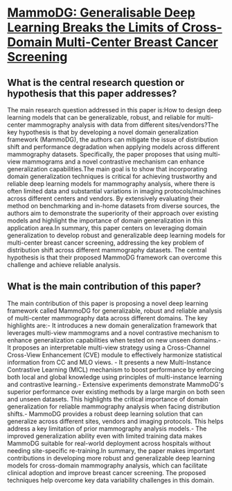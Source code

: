 # [MammoDG: Generalisable Deep Learning Breaks the Limits of Cross-Domain   Multi-Center Breast Cancer Screening](https://arxiv.org/abs/2308.1057)

## What is the central research question or hypothesis that this paper addresses?

The main research question addressed in this paper is:How to design deep learning models that can be generalizable, robust, and reliable for multi-center mammography analysis with data from different sites/vendors?The key hypothesis is that by developing a novel domain generalization framework (MammoDG), the authors can mitigate the issue of distribution shift and performance degradation when applying models across different mammography datasets. Specifically, the paper proposes that using multi-view mammograms and a novel contrastive mechanism can enhance generalization capabilities.The main goal is to show that incorporating domain generalization techniques is critical for achieving trustworthy and reliable deep learning models for mammography analysis, where there is often limited data and substantial variations in imaging protocols/machines across different centers and vendors. By extensively evaluating their method on benchmarking and in-home datasets from diverse sources, the authors aim to demonstrate the superiority of their approach over existing models and highlight the importance of domain generalization in this application area.In summary, this paper centers on leveraging domain generalization to develop robust and generalizable deep learning models for multi-center breast cancer screening, addressing the key problem of distribution shift across different mammography datasets. The central hypothesis is that their proposed MammoDG framework can overcome this challenge and achieve reliable analysis.


## What is the main contribution of this paper?

The main contribution of this paper is proposing a novel deep learning framework called MammoDG for generalizable, robust and reliable analysis of multi-center mammography data across different domains. The key highlights are:- It introduces a new domain generalization framework that leverages multi-view mammograms and a novel contrastive mechanism to enhance generalization capabilities when tested on new unseen domains.- It proposes an interpretable multi-view strategy using a Cross-Channel Cross-View Enhancement (CVE) module to effectively harmonize statistical information from CC and MLO views. - It presents a new Multi-Instance Contrastive Learning (MICL) mechanism to boost performance by enforcing both local and global knowledge using principles of multi-instance learning and contrastive learning.- Extensive experiments demonstrate MammoDG's superior performance over existing methods by a large margin on both seen and unseen datasets. This highlights the critical importance of domain generalization for reliable mammography analysis when facing distribution shifts.- MammoDG provides a robust deep learning solution that can generalize across different sites, vendors and imaging protocols. This helps address a key limitation of prior mammography analysis models.- The improved generalization ability even with limited training data makes MammoDG suitable for real-world deployment across hospitals without needing site-specific re-training.In summary, the paper makes important contributions in developing more robust and generalizable deep learning models for cross-domain mammography analysis, which can facilitate clinical adoption and improve breast cancer screening. The proposed techniques help overcome key data variability challenges in this domain.

